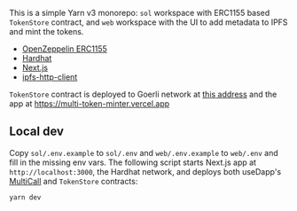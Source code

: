 This is a simple Yarn v3 monorepo: `sol` workspace with ERC1155 based `TokenStore` contract, and `web` workspace with the UI to add metadata to IPFS and mint the tokens.

- [OpenZeppelin ERC1155](https://docs.openzeppelin.com/contracts/3.x/erc1155)
- [Hardhat](https://hardhat.org/)
- [Next.js](https://nextjs.org/)
- [ipfs-http-client](https://github.com/ipfs/js-ipfs/tree/master/packages/ipfs-http-client)

`TokenStore` contract is deployed to Goerli network at [this address](https://goerli.etherscan.io/address/0x22448d0D2a0685c713e568272de1aFc7F8BEE644) and the app at https://multi-token-minter.vercel.app

## Local dev

Copy `sol/.env.example` to `sol/.env` and `web/.env.example` to `web/.env` and fill in the missing env vars. The following script starts Next.js app at `http://localhost:3000`, the Hardhat network, and deploys both useDapp's [MultiCall](https://github.com/TrueFiEng/useDApp/blob/master/packages/core/src/constants/abi/MultiCall.json) and `TokenStore` contracts:

```bash
yarn dev
```
